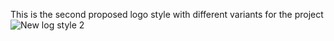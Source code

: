 This is the second proposed logo style with different variants for the project
![New log style 2](https://user-images.githubusercontent.com/105361517/229293747-21077ea1-55b1-43ce-8d8d-142fddf5feb4.png)
